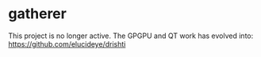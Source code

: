 # gatherer

This project is no longer active.  The GPGPU and QT work has evolved into: https://github.com/elucideye/drishti
